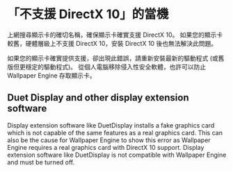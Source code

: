 # 「不支援 DirectX 10」的當機
上網搜尋顯示卡的確切名稱，確保顯示卡確實支援 DirectX 10。 如果您的顯示卡較舊，硬體層級上不支援 DirectX 10，安裝 DirectX 10 後也無法解決此問題。

如果您的顯示卡確實提供支援，卻出現此錯誤，請重新安裝最新的驅動程式 (或舊版但更穩定的驅動程式)。 從個人電腦移除侵入性安全軟體，也許可以防止 Wallpaper Engine 存取顯示卡。

## Duet Display and other display extension software
Display extension software like DuetDisplay installs a fake graphics card which is not capable of the same features as a real graphics card. This can also be the cause for Wallpaper Engine to show this error as Wallpaper Engine requires a real graphics card with DirectX 10 support. Display extension software like DuetDisplay is not compatible with Wallpaper Engine and must be turned off.

